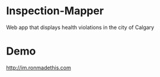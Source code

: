# Inspection-Mapper
Web app that displays health violations in the city of Calgary

# Demo
http://im.ronmadethis.com
